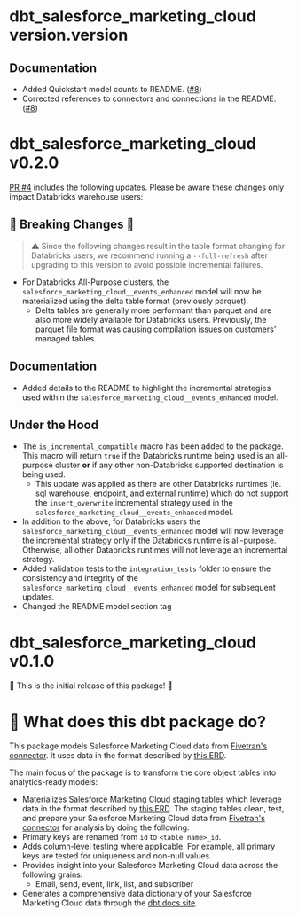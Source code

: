 # dbt_salesforce_marketing_cloud version.version

## Documentation
- Added Quickstart model counts to README. ([#8](https://github.com/fivetran/dbt_salesforce_marketing_cloud/pull/8))
- Corrected references to connectors and connections in the README. ([#8](https://github.com/fivetran/dbt_salesforce_marketing_cloud/pull/8))

# dbt_salesforce_marketing_cloud v0.2.0

[PR #4](https://github.com/fivetran/dbt_salesforce_marketing_cloud/pull/4) includes the following updates. Please be aware these changes only impact Databricks warehouse users:

## 🚨 Breaking Changes 🚨
> ⚠️ Since the following changes result in the table format changing for Databricks users, we recommend running a `--full-refresh` after upgrading to this version to avoid possible incremental failures.
- For Databricks All-Purpose clusters, the `salesforce_marketing_cloud__events_enhanced` model will now be materialized using the delta table format (previously parquet). 
  - Delta tables are generally more performant than parquet and are also more widely available for Databricks users. Previously, the parquet file format was causing compilation issues on customers' managed tables.

## Documentation
- Added details to the README to highlight the incremental strategies used within the `salesforce_marketing_cloud__events_enhanced` model.

## Under the Hood
- The `is_incremental_compatible` macro has been added to the package. This macro will return `true` if the Databricks runtime being used is an all-purpose cluster **or** if any other non-Databricks supported destination is being used.
  - This update was applied as there are other Databricks runtimes (ie. sql warehouse, endpoint, and external runtime) which do not support the `insert_overwrite` incremental strategy used in the `salesforce_marketing_cloud__events_enhanced` model. 
- In addition to the above, for Databricks users the `salesforce_marketing_cloud__events_enhanced` model will now leverage the incremental strategy only if the Databricks runtime is all-purpose. Otherwise, all other Databricks runtimes will not leverage an incremental strategy.
- Added validation tests to the `integration_tests` folder to ensure the consistency and integrity of the `salesforce_marketing_cloud__events_enhanced` model for subsequent updates.
- Changed the README model section tag

# dbt_salesforce_marketing_cloud v0.1.0
🎉 This is the initial release of this package! 🎉

# 📣 What does this dbt package do?

This package models Salesforce Marketing Cloud data from [Fivetran's connector](https://fivetran.com/docs/applications/salesforce_marketing_cloud). It uses data in the format described by [this ERD](https://fivetran.com/docs/applications/salesforce_marketing_cloud#schemainformation).

The main focus of the package is to transform the core object tables into analytics-ready models:
  - Materializes [Salesforce Marketing Cloud staging tables](https://fivetran.github.io/dbt_salesforce_marketing_cloud/#!/overview/salesforce_marketing_cloud/models/?g_v=1) which leverage data in the format described by [this ERD](https://fivetran.com/docs/applications/salesforce_marketing_cloud/#schemainformation). The staging tables clean, test, and prepare your Salesforce Marketing Cloud data from [Fivetran's connector](https://fivetran.com/docs/applications/salesforce_marketing_cloud) for analysis by doing the following:
  - Primary keys are renamed from `id` to `<table name>_id`. 
  - Adds column-level testing where applicable. For example, all primary keys are tested for uniqueness and non-null values.
  - Provides insight into your Salesforce Marketing Cloud data across the following grains:
    - Email, send, event, link, list, and subscriber
  - Generates a comprehensive data dictionary of your Salesforce Marketing Cloud data through the [dbt docs site](https://fivetran.github.io/dbt_salesforce_marketing_cloud/).
